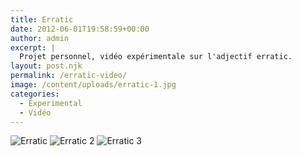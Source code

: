 ```yaml
---
title: Erratic
date: 2012-06-01T19:58:59+00:00
author: admin
excerpt: |
  Projet personnel, vidéo expérimentale sur l'adjectif erratic.
layout: post.njk
permalink: /erratic-video/
image: /content/uploads/erratic-1.jpg
categories:
  - Experimental
  - Vidéo
---
```

![Erratic](./content/uploads/Erratic_1.png)
![Erratic 2](./content/uploads/Erratic_2.png)
![Erratic 3](./content/uploads/Erratic_3.png)

